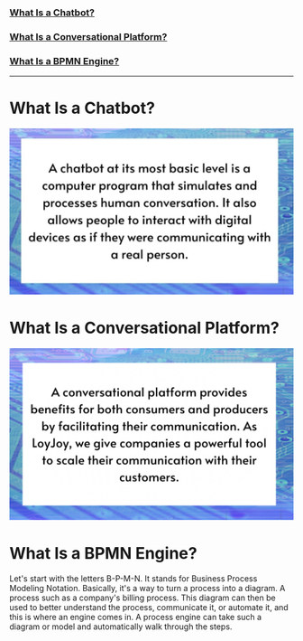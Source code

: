 

### [What Is a Chatbot?](#what-is-a-chatbot-1)

### [What Is a Conversational Platform?](#what-is-a-conversational-platform-1)

### [What Is a BPMN Engine?](#what-is-a-bpmn-engine-1)
____

# What Is a Chatbot?


![chatbot](Chatbot.png "Chatbot")


# What Is a Conversational Platform?


![platform](Coversational_platform.png "Platform")


# What Is a BPMN Engine?

Let's start with the letters B-P-M-N. It stands for Business Process Modeling Notation. Basically, it's a way to turn a process into a diagram. A process such as a company's billing process. This diagram can then be used to better understand the process, communicate it, or automate it, and this is where an engine comes in. A process engine can take such a diagram or model and automatically walk through the steps.
